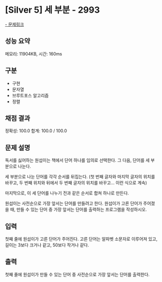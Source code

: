 # [Silver 5] 세 부분 - 2993

<a href="https://www.acmicpc.net/problem/2993">- 문제링크</a>

## 성능 요약

메모리: 11904KB, 시간: 160ms

## 구분

- 구현
- 문자열
- 브루트포스 알고리즘
- 정렬

## 채점 결과

정확성: 100.0
합계: 100.0 / 100.0

## 문제 설명

독서를 싫어하는 원섭이는 책에서 단어 하나를 임의로 선택한다. 그 다음, 단어를 세 부분으로 나눈다.

세 부분으로 나눈 단어를 각각 순서를 뒤집는다. (첫 번째 글자와 마지막 글자의 위치를 바꾸고, 두 번째 위치와 뒤에서 두 번째 글자의 위치를 바꾸고... 이런 식으로 계속)

마지막으로, 이 세 단어를 나누기 전과 같은 순서로 합쳐 하나로 만든다.

원섭이는 사전순으로 가장 앞서는 단어를 만들려고 한다. 원섭이가 고른 단어가 주어졌을 때, 만들 수 있는 단어 중 가장 앞서는 단어를 출력하는 프로그램을 작성하시오.

## 입력

첫째 줄에 원섭이가 고른 단어가 주어진다. 고른 단어는 알파벳 소문자로 이루어져 있고, 길이는 3보다 크거나 같고, 50보다 작거나 같다.

## 출력

첫째 줄에 원섭이가 만들 수 있는 단어 중 사전순으로 가장 앞서는 단어를 출력한다.